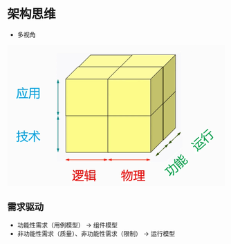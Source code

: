 # 架构思维

- 多视角

![2021916231555](/assets/2021916231555.png)

## 需求驱动

- 功能性需求（用例模型） -> 组件模型
- 非功能性需求（质量）、非功能性需求（限制） -> 运行模型
